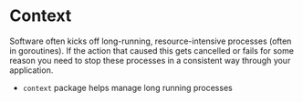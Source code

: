 # Context

Software often kicks off long-running, resource-intensive processes (often in goroutines). If the action that caused this gets cancelled or fails for some reason you need to stop these processes in a consistent way through your application.

- `context` package helps manage long running processes
